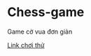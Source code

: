# Chess-game
Game cờ vua đơn giản

[Link chơi thử](https://understood-amplified-chemistry.glitch.me)
